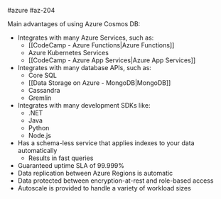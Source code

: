 #azure #az-204 

Main advantages of using Azure Cosmos DB:
- Integrates with many Azure Services, such as:
	- [[CodeCamp - Azure Functions|Azure Functions]]
	- Azure Kubernetes Services
	- [[CodeCamp - Azure App Services|Azure App Services]]
- Integrates with many database APIs, such as:
	- Core SQL
	- [[Data Storage on Azure - MongoDB|MongoDB]]
	- Cassandra
	- Gremlin
- Integrates with many development SDKs like:
	- .NET
	- Java
	- Python
	- Node.js
- Has a schema-less service that applies indexes to your data automatically
	- Results in fast queries
- Guaranteed uptime SLA of 99.999%
- Data replication between Azure Regions is automatic
- Data protected between encryption-at-rest and role-based access
- Autoscale is provided to handle a variety of workload sizes